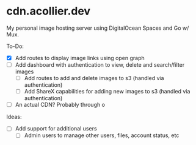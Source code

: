 # cdn.acollier.dev
My personal image hosting server using DigitalOcean Spaces and Go w/ Mux.

To-Do:  
- [x] Add routes to display image links using open graph  
- [ ] Add dashboard with authentication to view, delete and search/filter images  
    - [ ] Add routes to add and delete images to s3 (handled via authentication)  
    - [ ] Add ShareX capabilities for adding new images to s3 (handled via authentication)  
- [ ] An actual CDN? Probably through o

Ideas:  
- [ ] Add support for additional users
    - [ ] Admin users to manage other users, files, account status, etc